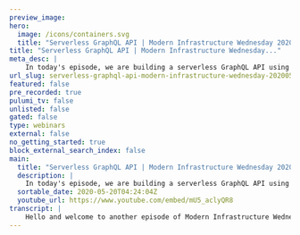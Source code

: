 ```yaml
---
preview_image:
hero:
  image: /icons/containers.svg
  title: "Serverless GraphQL API | Modern Infrastructure Wednesday 2020-05-20"
title: "Serverless GraphQL API | Modern Infrastructure Wednesday..."
meta_desc: |
    In today's episode, we are building a serverless GraphQL API using Apollo GraphQL, Google Cloud Functions, and Pulumi. Code for this episode availa...
url_slug: serverless-graphql-api-modern-infrastructure-wednesday-20200520
featured: false
pre_recorded: true
pulumi_tv: false
unlisted: false
gated: false
type: webinars
external: false
no_getting_started: true
block_external_search_index: false
main:
  title: "Serverless GraphQL API | Modern Infrastructure Wednesday 2020-05-20"
  description: |
    In today's episode, we are building a serverless GraphQL API using Apollo GraphQL, Google Cloud Functions, and Pulumi. Code for this episode available here:  https://github.com/pulumi/pulumitv/tree/master/modern-infrastructure-wednesday/2020-05-20  The examples are in TypeScript but Pulumi makes it easy to stand up infrastructure in your favorite languages including Python, JavaScript, Go, and .NET - saving time over legacy tools like CloudFormation and Hashicorp Terraform.  https://www.pulumi.com/docs/get-started/?utm_campaign=PulumiTV&utm_source=youtube.com&utm_medium=video
  sortable_date: 2020-05-20T04:24:04Z
  youtube_url: https://www.youtube.com/embed/mU5_aclyQR8
transcript: |
    Hello and welcome to another episode of Modern Infrastructure Wednesday. I'm your host, Lee Zen. And today we're gonna be talking about serverless graph QL API. It's kind of a lot to unpack. What we're talking about is really how to build a graph Q API uh using a function in GCP. And you can see I've been wearing my new Super Pulumi Pu T shirt. Uh So let's get started. Um In this episode, we'll be covering basically a way to modify an existing example. It's a, it's an Apollo server example. So Apollo is one of the graph QL uh API implementations and then we'll learn about callbacks and callback factories. And really, so seeing how we can actually modify the example to, to work with callbacks in Pulumi, uh you can follow along on github dot com slash Pulumi slash Pulumi TV. Uh All the example code will be there uh as well as well as all the previous episodes, example code. And of course, if you enjoy this episode, please like and subscribe to the, the the channel for future videos. Uh We're publishing one every week and yeah, please comment if you have any feedback So let's take a look at what this looks like. Um I already have a uh uh you know, skeleton project set up uh for GCP. Um and uh Pulumi uh on typescript. And if I go uh look at the example I was talking about this is in the Polygraph QL um Repo uh I've already installed uh the two dependencies they talk about. So now we're just going to uh copy and paste the code they have around uh implementing uh the API handler uh as a Google function. So um this is really what the function should be in, in the Google function itself. Uh But for now we're gonna drop it into our employing program and then, and then kind of add some things here to uh get us to deploy. So here this uh this handler is really what we want to deploy. Um And so we can, we can make an API uh we'll actually, we'll call it a function. So we'll call this API function. And um this is this is a uh DC P uh cloud functions, uh callback function. And so we'll call this API function. And this could really just be the uh server dot create handler here. Um And the reason is you can see we, it takes a callback, which is exactly what this creates. Um And that's pretty much all we would technically need. Um In addition to that, we will want to actually create a uh invoke, so that we can actually uh invoke a role rather remember, so that we can actually invoke this from anywhere. So let's go ahead and do that. We'll call this the uh EP I invoke and this is a uh cloud functions uh number, we call this a Guy Boger. And we can see here this takes a function. And so this will be the function above and there's an underlying function and there's the um uh Ivy and then also requires a member and this will be all users. So we'll let anyone uh invoke this. So even even just random internet users, and we'll give it a role which is uh you know, the cloud functions uh invoca role. And then finally, we'll export the, the URL uh of the function that we're creating. Cool. So let's try running a plume up and see what happens. This should actually fail. Um And the reason for that is because uh and you'll see quickly when we try to serialize the function, uh it doesn't really work because we try to capture this uh Apollo server class uh that we instantiate up here this object. And, you know, we really don't like kind of the this and stuff like that. And, and um part of that is because we're kind of crossing this boundary between, you know, instantiating this here and then trying to use it um as a full fledged thing uh in our function. So we could uh, fix this up and let's do that, uh, by wrapping this. So we'll call this a callback and we'll make a call back up here. And I actually said, let's clean this up and make this, uh, look more typescript here. So we'll call it, we'll do import, um, from, let's do that. And, uh, we'll, we'll have this thing, we'll have this, uh, function call back and, uh, call back. Actually, let's, let's look at the, the type signature for this. Um actually looks like this. So it's an express request response to avoid. So let's just copy this here and we'll use that signature uh in our call back and we'll just indent all this and early we had server dot uh create handler of and this is our callback function, right? And so we can just, just invoke this with the uh request response. And so we, we basically, uh we need to import express, of course. So let's try this. So what we've done is we've wrapped all that code we had previously into the callback itself. Um And we're just calling the call back uh as if you know, uh that's what we're doing. So let's say yes. And so instead of just uh passing off the, the function itself, like we were, instead of just passing this, we're also doing all this other work uh that we were doing before in our, in our uh in our Pulumi program and now doing it as part of the callback itself. So let me fix the indentation here while that's running and while this is running, actually, let's also take a quick look at the, the example here. Um You can see what this is really doing is it's very simple. We're just uh you know, creating a simple uh schema where we have a single query type with a parameter. Hello. Um And uh these queries just return hello world. So we're not doing anything complicated. Obviously, if you want to get into this, you can go uh learn more about graph QL or if you're already a graph QL uh user or know knowledgeable graph QL, you, you can pretty easily modify the example we're doing to uh to work with your needs. So this is still deploying, you can see the function created the IM number created. So everything worked. I mean, let's try to execute it. So uh we can curl uh Pulumi oops, let's wait to curl post. And so we'll take the stack output of the URL. And uh we probably need to give it a content type uh application Jason and we'll give it some data and it'll be, you know, query and uh we'll give it the query of um hello. So let's try that. And so now this is actually executing the function and we get back the result we expect. So life is good. You can see it's kind of a little bit slow and that's some of the startup time, but also some of that's because, you know, every time we invoke the function, actually, it's gonna run all this code. So this is all part of our call back. Um It's going to instantiate a new Apollo server and do all this stuff and then finally invoke the callback. So how can we avoid all this startup overhead? Well, that's where uh callback factories coming in. So let's take a quick look at uh the cloud functions documentation. Um For Pulumi, you can see we have this concept of a callback factory. It's a signature that actually produces an entry point, but it allows us to initialize expensive state. So the whole point is that this factory lets us create a callback. So let's do that. Um So how do we do that? So let's modify our uh example here. And so instead of just giving it the call back, we can actually give it a Callback factory. So we'll give this a factory which we haven't declared yet. Let's go back up here and let's change this to be a factory. And as we close the signal for a factory is actually fairly simple. It's just, it's a, it's a, it's a, it's a function that takes no parameters and it returns a call back. So we can actually, instead of doing this, we can just return this. And uh so now we're not wrapping the whole thing. So now what's gonna happen is all of this code. All of this is gonna act as initialization code. And then this callback is actually the the handler that will be called on each function invocation. But the the remaining stuff uh up here is only called uh one time when the function is first created. So let's update this and we should see this still work. So we can see it's going to replace the function with the bucket object is the, is the source code and then also replace the, since we've changed some of the other stuff here. So let's do this. You can see the URL, we don't know what it's gonna be. Now, since we're gonna have a new uh a new uh invoke invocation URL. So let's run this. It's like a couple of minutes uh for us to update. So just a quick recap of what we changed uh Before we were just invoking the whole thing as its own callback. And now this factory function is basically just is just returning the call back instead. Uh And all this stuff becomes initialization code. Actually, if, if you were to go into the console and look at how it's, it's set up, you, you would actually see that that happening. Uh There, there's the initialization followed by uh using the, the handler as, as just this um as opposed to the entire handler being all of this code. Um So that would be the difference. OK? Great. So our update is done and you can see we, we update and replace the object and now let's go back to run our pro command and we should see that this will return the same thing. But uh without having to do all of that uh startup cost. So that's, that's it. Actually just those are the two things I want to, to run through today. Um Hope you had a good uh time following along. Uh As always, please like and subscribe. Please leave any comments uh in the video below and we'll see you next week.
---
```


